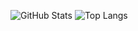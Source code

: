 
![GitHub Stats](https://github-readme-stats.vercel.app/api?username=JaoVini&theme=github_dark&hide_border=true&show_icons=true&icon_color=007ACC&title_color=FBC06B&text_color=FFF)
![Top Langs](https://github-readme-stats-git-masterrstaa-rickstaa.vercel.app/api/top-langs/?username=jaovini&layout=compact&bg_color=0D1117&border_color=0D1117&title_color=FBC06B&text_color=FFF)

